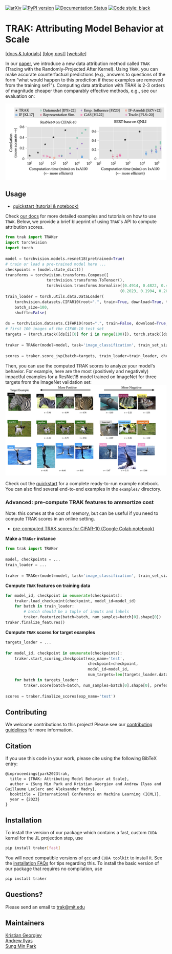 [![arXiv](https://img.shields.io/badge/arXiv-2303.14186-b31b1b.svg?style=flat-square)](https://arxiv.org/abs/2303.14186)
[![PyPI version](https://badge.fury.io/py/traker.svg)](https://badge.fury.io/py/traker)
[![Documentation Status](https://readthedocs.org/projects/trak/badge/?version=latest)](https://trak.readthedocs.io/en/latest/?badge=latest)
[![Code style:
black](https://img.shields.io/badge/code%20style-black-000000.svg)](https://github.com/psf/black)


# TRAK: Attributing Model Behavior at Scale

[[docs & tutorials]](https://trak.readthedocs.io/en/latest/)
[[blog post]](https://gradientscience.org/trak/)
[[website]](https://trak.csail.mit.edu)

In our [paper](https://arxiv.org/abs/2303.14186), we introduce a new data attribution method called `TRAK` (Tracing with the
Randomly-Projected After Kernel). Using `TRAK`, you can make  accurate
counterfactual predictions (e.g., answers to questions of the form “what would
happen to this prediction if these examples are removed from the training set?").
Computing  data attribution with  TRAK is 2-3 orders of magnitude cheaper than
comparably effective methods, e.g., see our evaluation on:

![Main figure](/docs/assets/main_figure.png)

## Usage
- [quickstart (tutorial & notebook)](https://trak.readthedocs.io/en/latest/quickstart.html)

Check [our docs](https://trak.readthedocs.io/en/latest/) for more detailed
examples and tutorials on how to use `TRAK`.  Below, we provide a brief
blueprint of using `TRAK`'s API to compute attribution scores.

```python
from trak import TRAKer
import torchvision
import torch

model = torchvision.models.resnet18(pretrained=True)
# train or load a pre-trained model here ...
checkpoints = [model.state_dict()]
transforms = torchvision.transforms.Compose([
                  torchvision.transforms.ToTensor(),
                  torchvision.transforms.Normalize((0.4914, 0.4822, 0.4465),
                                                  (0.2023, 0.1994, 0.201))])
train_loader = torch.utils.data.DataLoader(
    torchvision.datasets.CIFAR10(root=".", train=True, download=True, transform=transforms),
    batch_size=100,
    shuffle=False)

ds = torchvision.datasets.CIFAR10(root=".", train=False, download=True, transform=transforms)[:100]
# first 100 images of the CIFAR-10 test set
targets = (torch.stack([ds[i][0] for i in range(100)]), torch.stack([ds[i][1] for i in range(100)]))

traker = TRAKer(model=model, task='image_classification', train_set_size=len(train_loader.dataset))

scores = traker.score_jvp(batch=targets, train_loader=train_loader, checkpoints=checkpoints)
```

Then, you can use the computed TRAK scores to analyze your model's behavior. For
example, here are the most (positively and negatively) impactful examples for a
ResNet18 model trained on ImageNet for three targets from the ImageNet
validation set:
![ImageNet Figure](assets/imagenet_figure.jpeg)

Check out the
[quickstart](https://trak.readthedocs.io/en/latest/quickstart.html) for a
complete ready-to-run example notebook.  You can also find several end-to-end
examples in the `examples/` directory.

### Advanced: pre-compute TRAK features to ammortize cost
Note: this comes at the cost of memory, but can be useful if you need to compute
TRAK scores in an online setting.

- [pre-computed TRAK scores for CIFAR-10 (Google Colab notebook)](https://colab.research.google.com/drive/1Mlpzno97qpI3UC1jpOATXEHPD-lzn9Wg?usp=sharing)


**Make a `TRAKer` instance**

```python
from trak import TRAKer

model, checkpoints = ...
train_loader = ...

traker = TRAKer(model=model, task='image_classification', train_set_size=len(train_loader.dataset))
```

**Compute `TRAK` features on training data**

```python
for model_id, checkpoint in enumerate(checkpoints):
    traker.load_checkpoint(checkpoint, model_id=model_id)
    for batch in train_loader:
        # batch should be a tuple of inputs and labels
        traker.featurize(batch=batch, num_samples=batch[0].shape[0])
traker.finalize_features()
```

**Compute `TRAK` scores for target examples**

```python
targets_loader = ...

for model_id, checkpoint in enumerate(checkpoints):
    traker.start_scoring_checkpoint(exp_name='test',
                                    checkpoint=checkpoint,
                                    model_id=model_id,
                                    num_targets=len(targets_loader.dataset))
    for batch in targets_loader:
        traker.score(batch=batch, num_samples=batch[0].shape[0], prefeaturized=True)

scores = traker.finalize_scores(exp_name='test')
```

## Contributing
We welcome contributions to this project! Please see our [contributing
guidelines](CONTRIBUTING.md) for more information.

## Citation
If you use this code in your work, please cite using the following BibTeX entry:
```
@inproceedings{park2023trak,
  title = {TRAK: Attributing Model Behavior at Scale},
  author = {Sung Min Park and Kristian Georgiev and Andrew Ilyas and Guillaume Leclerc and Aleksander Madry},
  booktitle = {International Conference on Machine Learning (ICML)},
  year = {2023}
}
```

## Installation

To install the version of our package which contains a fast, custom `CUDA`
kernel for the JL projection step, use
```bash
pip install traker[fast]
```
You will need compatible versions of `gcc` and `CUDA toolkit` to install it. See
the [installation FAQs](https://trak.readthedocs.io/en/latest/install.html) for tips
regarding this. To install the basic version of our package that requires no
compilation, use
```bash
pip install traker
```

## Questions?

Please send an email to trak@mit.edu

## Maintainers

[Kristian Georgiev](https://twitter.com/kris_georgiev1)<br>
[Andrew Ilyas](https://twitter.com/andrew_ilyas)<br>
[Sung Min Park](https://twitter.com/smsampark)
